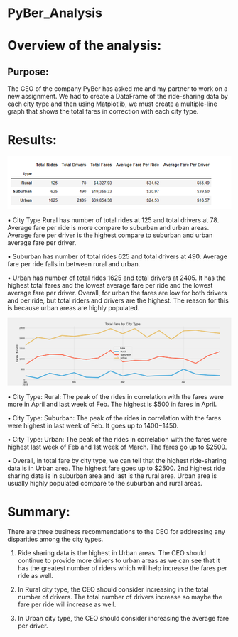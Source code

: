# PyBer_Analysis
# Overview of the analysis:
## Purpose: 

The CEO of the company PyBer has asked me and my partner to work on a new assignment. We had to create a DataFrame of the ride-sharing data by each city type and then using Matplotlib, we must create a multiple-line graph that shows the total fares in correction with each city type. 

# Results: 

![PyBer_Analysis](https://github.com/Zainak94/PyBer_Analysis/blob/main/Summary_PyBer_Analysis.PNG)

•	City Type Rural has number of total rides at 125 and total drivers at 78. Average fare per ride is more compare to suburban and urban areas. Average fare per driver is the highest compare to suburban and urban average fare per driver. 

•	Suburban has number of total rides 625 and total drivers at 490. Average fare per ride falls in between rural and urban. 

•	Urban has number of total rides 1625 and total drivers at 2405. It has the highest total fares and the lowest average fare per ride and the lowest average fare per driver. 
Overall, for urban the fares are low for both drivers and per ride, but total riders and drivers are the highest. The reason for this is because urban areas are highly populated. 

![PyBer_Analysis](https://github.com/Zainak94/PyBer_Analysis/blob/main/PyBer_fare_summary.png)

•	City Type: Rural: The peak of the rides in correlation with the fares were more in April and last week of Feb. The highest is $500 in fares in April. 

•	City Type: Suburban: The peak of the rides in correlation with the fares were highest in last week of Feb. It goes up to $1400-$1450.

•	City Type: Urban: The peak of the rides in correlation with the fares were highest last week of Feb and 1st week of March. The fares go up to $2500. 

•	Overall, in total fare by city type, we can tell that the highest ride-sharing data is in Urban area. The highest fare goes up to $2500. 2nd highest ride sharing data is in suburban area and last is the rural area. Urban area is usually highly populated compare to the suburban and rural areas. 

# Summary: 
There are three business recommendations to the CEO for addressing any disparities among the city types.

1.	Ride sharing data is the highest in Urban areas. The CEO should continue to provide more drivers to urban areas as we can see that it has the greatest number of riders which will help increase the fares per ride as well. 

2.	In Rural city type, the CEO should consider increasing in the total number of drivers. The total number of drivers increase so maybe the fare per ride will increase as well. 

3.	In Urban city type, the CEO should consider increasing the average fare per driver. 

